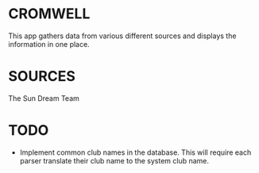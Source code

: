 CROMWELL
========
This app gathers data from various different sources and displays the 
information in one place.


SOURCES
=======
The Sun Dream Team

TODO
====
* Implement common club names in the database. This will require each parser
translate their club name to the system club name.
